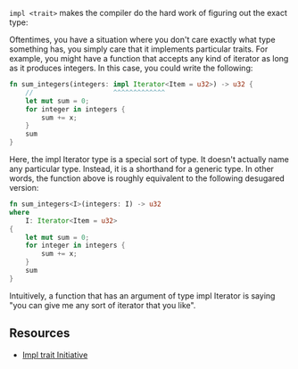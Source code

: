 `impl <trait>` makes the compiler do the hard work of figuring out the exact type:

Oftentimes, you have a situation where you don't care exactly what type something has,
you simply care that it implements particular traits. For example, you might
have a function that accepts any kind of iterator as long as it produces integers.
In this case, you could write the following:

```Rust
fn sum_integers(integers: impl Iterator<Item = u32>) -> u32 {
    //                    ^^^^^^^^^^^^^
    let mut sum = 0;
    for integer in integers {
        sum += x;
    }
    sum
}
```

Here, the impl Iterator type is a special sort of type. It doesn't
actually name any particular type. Instead, it is a shorthand for a
generic type. In other words, the function above is roughly equivalent
to the following desugared version:

```Rust
fn sum_integers<I>(integers: I) -> u32
where
    I: Iterator<Item = u32>
{
    let mut sum = 0;
    for integer in integers {
        sum += x;
    }
    sum
}
```

Intuitively, a function that has an argument of type impl Iterator is saying
"you can give me any sort of iterator that you like".

## Resources

- [Impl trait Initiative](https://rust-lang.github.io/impl-trait-initiative/explainer.html)
